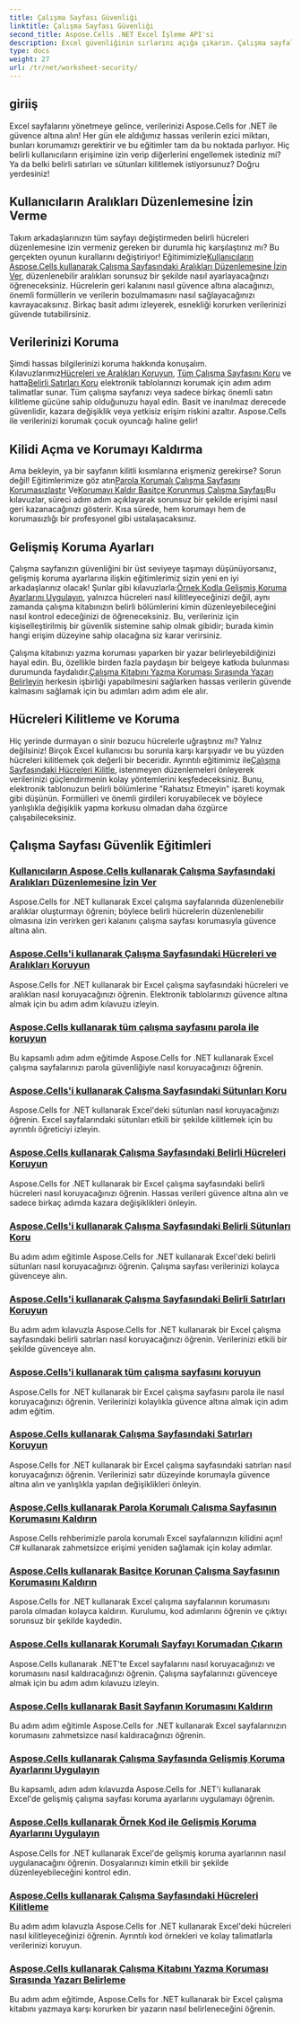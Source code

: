 ```yaml
---
title: Çalışma Sayfası Güvenliği
linktitle: Çalışma Sayfası Güvenliği
second_title: Aspose.Cells .NET Excel İşleme API'si
description: Excel güvenliğinin sırlarını açığa çıkarın. Çalışma sayfalarınızı zahmetsizce korumak, düzenlemek ve yönetmek için kapsamlı Aspose.Cells for .NET eğitimlerimizi keşfedin.
type: docs
weight: 27
url: /tr/net/worksheet-security/
---
```

## giriiş

Excel sayfalarını yönetmeye gelince, verilerinizi Aspose.Cells for .NET ile güvence altına alın! Her gün ele aldığımız hassas verilerin ezici miktarı, bunları korumamızı gerektirir ve bu eğitimler tam da bu noktada parlıyor. Hiç belirli kullanıcıların erişimine izin verip diğerlerini engellemek istediniz mi? Ya da belki belirli satırları ve sütunları kilitlemek istiyorsunuz? Doğru yerdesiniz!

## Kullanıcıların Aralıkları Düzenlemesine İzin Verme
 Takım arkadaşlarınızın tüm sayfayı değiştirmeden belirli hücreleri düzenlemesine izin vermeniz gereken bir durumla hiç karşılaştınız mı? Bu gerçekten oyunun kurallarını değiştiriyor! Eğitimimizle[Kullanıcıların Aspose.Cells kullanarak Çalışma Sayfasındaki Aralıkları Düzenlemesine İzin Ver](./allow-edit-ranges/), düzenlenebilir aralıkları sorunsuz bir şekilde nasıl ayarlayacağınızı öğreneceksiniz. Hücrelerin geri kalanını nasıl güvence altına alacağınızı, önemli formüllerin ve verilerin bozulmamasını nasıl sağlayacağınızı kavrayacaksınız. Birkaç basit adımı izleyerek, esnekliği korurken verilerinizi güvende tutabilirsiniz.

## Verilerinizi Koruma
Şimdi hassas bilgilerinizi koruma hakkında konuşalım. Kılavuzlarımız[Hücreleri ve Aralıkları Koruyun](./protect-cells-and-ranges/), [Tüm Çalışma Sayfasını Koru](./protect-worksheet/) ve hatta[Belirli Satırları Koru](./protect-specific-rows/) elektronik tablolarınızı korumak için adım adım talimatlar sunar. Tüm çalışma sayfanızı veya sadece birkaç önemli satırı kilitleme gücüne sahip olduğunuzu hayal edin. Basit ve inanılmaz derecede güvenlidir, kazara değişiklik veya yetkisiz erişim riskini azaltır. Aspose.Cells ile verilerinizi korumak çocuk oyuncağı haline gelir!

## Kilidi Açma ve Korumayı Kaldırma
 Ama bekleyin, ya bir sayfanın kilitli kısımlarına erişmeniz gerekirse? Sorun değil! Eğitimlerimize göz atın[Parola Korumalı Çalışma Sayfasını Korumasızlaştır](./unprotect-password-worksheet/) Ve[Korumayı Kaldır Basitçe Korunmuş Çalışma Sayfası](./unprotect-simply-protected/)Bu kılavuzlar, süreci adım adım açıklayarak sorunsuz bir şekilde erişimi nasıl geri kazanacağınızı gösterir. Kısa sürede, hem korumayı hem de korumasızlığı bir profesyonel gibi ustalaşacaksınız.

## Gelişmiş Koruma Ayarları

Çalışma sayfanızın güvenliğini bir üst seviyeye taşımayı düşünüyorsanız, gelişmiş koruma ayarlarına ilişkin eğitimlerimiz sizin yeni en iyi arkadaşlarınız olacak! Şunlar gibi kılavuzlarla:[Örnek Kodla Gelişmiş Koruma Ayarlarını Uygulayın](./advanced-protection-settings-example-code/), yalnızca hücreleri nasıl kilitleyeceğinizi değil, aynı zamanda çalışma kitabınızın belirli bölümlerini kimin düzenleyebileceğini nasıl kontrol edeceğinizi de öğreneceksiniz. Bu, verileriniz için kişiselleştirilmiş bir güvenlik sistemine sahip olmak gibidir; burada kimin hangi erişim düzeyine sahip olacağına siz karar verirsiniz. 

 Çalışma kitabınızı yazma koruması yaparken bir yazar belirleyebildiğinizi hayal edin. Bu, özellikle birden fazla paydaşın bir belgeye katkıda bulunması durumunda faydalıdır.[Çalışma Kitabını Yazma Koruması Sırasında Yazarı Belirleyin](./specify-author-write-protect-workbook/) herkesin işbirliği yapabilmesini sağlarken hassas verilerin güvende kalmasını sağlamak için bu adımları adım adım ele alır.

## Hücreleri Kilitleme ve Koruma

Hiç yerinde durmayan o sinir bozucu hücrelerle uğraştınız mı? Yalnız değilsiniz! Birçok Excel kullanıcısı bu sorunla karşı karşıyadır ve bu yüzden hücreleri kilitlemek çok değerli bir beceridir. Ayrıntılı eğitimimiz ile[Çalışma Sayfasındaki Hücreleri Kilitle](./lock-cells/), istenmeyen düzenlemeleri önleyerek verilerinizi güçlendirmenin kolay yöntemlerini keşfedeceksiniz. Bunu, elektronik tablonuzun belirli bölümlerine "Rahatsız Etmeyin" işareti koymak gibi düşünün. Formülleri ve önemli girdileri koruyabilecek ve böylece yanlışlıkla değişiklik yapma korkusu olmadan daha özgürce çalışabileceksiniz. 

## Çalışma Sayfası Güvenlik Eğitimleri
### [Kullanıcıların Aspose.Cells kullanarak Çalışma Sayfasındaki Aralıkları Düzenlemesine İzin Ver](./allow-edit-ranges/)
Aspose.Cells for .NET kullanarak Excel çalışma sayfalarında düzenlenebilir aralıklar oluşturmayı öğrenin; böylece belirli hücrelerin düzenlenebilir olmasına izin verirken geri kalanını çalışma sayfası korumasıyla güvence altına alın.
### [Aspose.Cells'i kullanarak Çalışma Sayfasındaki Hücreleri ve Aralıkları Koruyun](./protect-cells-and-ranges/)
Aspose.Cells for .NET kullanarak bir Excel çalışma sayfasındaki hücreleri ve aralıkları nasıl koruyacağınızı öğrenin. Elektronik tablolarınızı güvence altına almak için bu adım adım kılavuzu izleyin.
### [Aspose.Cells kullanarak tüm çalışma sayfasını parola ile koruyun](./protect-worksheet-password/)
Bu kapsamlı adım adım eğitimde Aspose.Cells for .NET kullanarak Excel çalışma sayfalarınızı parola güvenliğiyle nasıl koruyacağınızı öğrenin.
### [Aspose.Cells'i kullanarak Çalışma Sayfasındaki Sütunları Koru](./protect-columns/)
Aspose.Cells for .NET kullanarak Excel'deki sütunları nasıl koruyacağınızı öğrenin. Excel sayfalarındaki sütunları etkili bir şekilde kilitlemek için bu ayrıntılı öğreticiyi izleyin.
### [Aspose.Cells kullanarak Çalışma Sayfasındaki Belirli Hücreleri Koruyun](./protect-specific-cells/)
Aspose.Cells for .NET kullanarak bir Excel çalışma sayfasındaki belirli hücreleri nasıl koruyacağınızı öğrenin. Hassas verileri güvence altına alın ve sadece birkaç adımda kazara değişiklikleri önleyin.
### [Aspose.Cells'i kullanarak Çalışma Sayfasındaki Belirli Sütunları Koru](./protect-specific-columns/)
Bu adım adım eğitimle Aspose.Cells for .NET kullanarak Excel'deki belirli sütunları nasıl koruyacağınızı öğrenin. Çalışma sayfası verilerinizi kolayca güvenceye alın.
### [Aspose.Cells'i kullanarak Çalışma Sayfasındaki Belirli Satırları Koruyun](./protect-specific-rows/)
Bu adım adım kılavuzla Aspose.Cells for .NET kullanarak bir Excel çalışma sayfasındaki belirli satırları nasıl koruyacağınızı öğrenin. Verilerinizi etkili bir şekilde güvenceye alın.
### [Aspose.Cells'i kullanarak tüm çalışma sayfasını koruyun](./protect-worksheet/)
Aspose.Cells for .NET kullanarak bir Excel çalışma sayfasını parola ile nasıl koruyacağınızı öğrenin. Verilerinizi kolaylıkla güvence altına almak için adım adım eğitim.
### [Aspose.Cells kullanarak Çalışma Sayfasındaki Satırları Koruyun](./protect-rows/)
Aspose.Cells for .NET kullanarak bir Excel çalışma sayfasındaki satırları nasıl koruyacağınızı öğrenin. Verilerinizi satır düzeyinde korumayla güvence altına alın ve yanlışlıkla yapılan değişiklikleri önleyin.
### [Aspose.Cells kullanarak Parola Korumalı Çalışma Sayfasının Korumasını Kaldırın](./unprotect-password-worksheet/)
Aspose.Cells rehberimizle parola korumalı Excel sayfalarınızın kilidini açın! C# kullanarak zahmetsizce erişimi yeniden sağlamak için kolay adımlar. 
### [Aspose.Cells kullanarak Basitçe Korunan Çalışma Sayfasının Korumasını Kaldırın](./unprotect-simply-protected/)
Aspose.Cells for .NET kullanarak Excel çalışma sayfalarının korumasını parola olmadan kolayca kaldırın. Kurulumu, kod adımlarını öğrenin ve çıktıyı sorunsuz bir şekilde kaydedin.
### [Aspose.Cells kullanarak Korumalı Sayfayı Korumadan Çıkarın](./unprotect-protect-sheet/)
Aspose.Cells kullanarak .NET'te Excel sayfalarını nasıl koruyacağınızı ve korumasını nasıl kaldıracağınızı öğrenin. Çalışma sayfalarınızı güvenceye almak için bu adım adım kılavuzu izleyin.
### [Aspose.Cells kullanarak Basit Sayfanın Korumasını Kaldırın](./unprotect-simple-sheet/)
Bu adım adım eğitimle Aspose.Cells for .NET kullanarak Excel sayfalarınızın korumasını zahmetsizce nasıl kaldıracağınızı öğrenin.
### [Aspose.Cells kullanarak Çalışma Sayfasında Gelişmiş Koruma Ayarlarını Uygulayın](./implement-advanced-protection-settings/)
Bu kapsamlı, adım adım kılavuzda Aspose.Cells for .NET'i kullanarak Excel'de gelişmiş çalışma sayfası koruma ayarlarını uygulamayı öğrenin.
### [Aspose.Cells kullanarak Örnek Kod ile Gelişmiş Koruma Ayarlarını Uygulayın](./advanced-protection-settings-example-code/)
Aspose.Cells for .NET kullanarak Excel'de gelişmiş koruma ayarlarının nasıl uygulanacağını öğrenin. Dosyalarınızı kimin etkili bir şekilde düzenleyebileceğini kontrol edin.
### [Aspose.Cells kullanarak Çalışma Sayfasındaki Hücreleri Kilitleme](./lock-cells/)
Bu adım adım kılavuzla Aspose.Cells for .NET kullanarak Excel'deki hücreleri nasıl kilitleyeceğinizi öğrenin. Ayrıntılı kod örnekleri ve kolay talimatlarla verilerinizi koruyun.
### [Aspose.Cells kullanarak Çalışma Kitabını Yazma Koruması Sırasında Yazarı Belirleme](./specify-author-write-protect-workbook/)
Bu adım adım eğitimde, Aspose.Cells for .NET kullanarak bir Excel çalışma kitabını yazmaya karşı korurken bir yazarın nasıl belirleneceğini öğrenin.